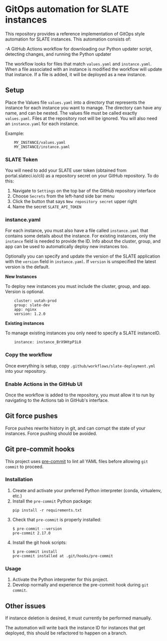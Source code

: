 # GitOps automation for SLATE instances

This repository provides a reference implementation of GitOps style automation for SLATE instances. This automation consists of:

-A GitHub Actions workflow for downloading our Python updater script, detecting changes, and running the Python updater

The workflow looks for files that match `values.yaml` and `instance.yaml`. When a file associated with an instance is modified the workflow will update that instance. If a file is added, it will be deployed as a new instance.

## Setup

Place the Values file `values.yaml` into a directory that represents the instance for each instance you want to manage. The directory can have any name, and can be nested. The values file must be called exactly `values.yaml`. Files at the repository root will be ignored. You will also need an `instance.yaml` for each instance.

Example:

        MY_INSTANCE/values.yaml
        MY_INSTANCE/instance.yaml


### SLATE Token

You will need to add your SLATE user token (obtained from portal.slateci.io/cli) as a repository secret on your GitHub repository. To do this:

1. Navigate to `Settings` on the top bar of the GitHub repository interface
2. Choose `Secrets` from the left-hand side bar menu
3. Click the button that says `New repository secret` upper right
4. Name the secret `SLATE_API_TOKEN`

### instance.yaml

For each instance, you must also have a file called `instance.yaml` that contains some details about the instance. For existing instances, only the `instance` field is needed to provide the ID. Info about the cluster, group, and app can be used to automatically deploy new instances too.

Optionally you can specify and update the version of the SLATE application with the `version` field in `instance.yaml`. If `version` is unspecified the latest version is the default.

**New Instances**

To deploy new instances you must include the cluster, group, and app. Version is optional.

        cluster: uutah-prod
        group: slate-dev
        app: nginx
        version: 1.2.0

 **Existing instances**

 To manage existing instances you only need to specify a SLATE instanceID.

        instance: instance_BrX9HtpP1L0

### Copy the workflow

Once everything is setup, copy `.github/workflows/slate-deployment.yml` into your repository.

### Enable Actions in the GitHub UI

Once the workflow is added to the repository, you must allow it to run by navigating to the Actions tab in GitHub's interface.

## Git force pushes

Force pushes rewrite history in git, and can corrupt the state of your instances. Force pushing should be avoided.

## Git pre-commit hooks

This project uses [pre-commit](https://pre-commit.com) to lint all YAML files before allowing `git commit` to proceed.

### Installation

1. Create and activate your preferred Python interpreter (conda, virtualenv, etc.)
2. Install the `pre-commit` Python package:
   ```shell
   pip install -r requirements.txt
   ```
3. Check that `pre-commit` is properly installed:
   ```shell
   $ pre-commit --version
   pre-commit 2.17.0
   ```
4. Install the git hook scripts:
   ```shell
   $ pre-commit install
   pre-commit installed at .git/hooks/pre-commit
   ```

### Usage

1. Activate the Python interpreter for this project.
2. Develop normally and experience the pre-commit hook during `git commit`.

## Other issues

If instance deletion is desired, it must currently be performed manually.

The automation will write back the instance ID for instances that get deployed, this should be refactored to happen on a branch.

